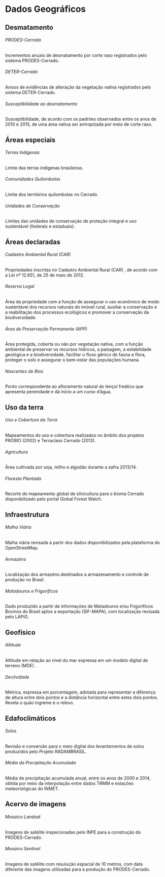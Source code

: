# Dados Geográficos

## Desmatamento 

###### PRODES-Cerrado

Incrementos anuais de desmatamento por corte raso registrados pelo sistema PRODES-Cerrado.


###### DETER-Cerrado

Avisos de evidências de alteração da vegetação nativa registrados pelo sistema DETER-Cerrado.


###### Susceptibilidade ao desmatamento

Susceptibilidade, de acordo com os padrões observados entre os anos de 2010 e 2015, de uma área nativa ser antropizada por meio de corte raso.

## Áreas especiais

###### Terras Indigenas

Limite das terras indígenas brasileiras.

###### Comunidades Quilombolas

Limite dos territórios quilombolas no Cerrado.

###### Unidades de Conservação

Limites das unidades de conservação de proteção integral e uso sustentável (federais e estaduais).

## Áreas declaradas

###### Cadastro Ambiental Rural (CAR)

Propriedades inscritas no Cadastro Ambiental Rural (CAR) , de acordo com a Lei nº 12.651, de 25 de maio de 2012.

###### Reserva Legal

Área da propriedade com a função de assegurar o uso econômico de modo sustentável dos recursos naturais do imóvel rural, auxiliar a conservação e a reabilitação dos processos ecológicos e promover a conservação da biodiversidade.

###### Área de Preservação Permanente (APP)

Área protegida, coberta ou não por vegetação nativa, com a função ambiental de preservar os recursos hídricos, a paisagem, a estabilidade geológica e a biodiversidade, facilitar o fluxo gênico de fauna e flora, proteger o solo e assegurar o bem-estar das populações humana.

###### Nascentes de Rios

Ponto correspondente ao afloramento natural do lençol freático que apresenta perenidade e dá início a um curso d’água.

## Uso da terra

###### Uso e Cobertura da Terra

Mapeamentos do uso e cobertura realizados no âmbito dos projetos PROBIO (2002) e Terraclass Cerrado (2013).

###### Agricultura

Área cultivada por soja, milho e algodão durante a safra 2013/14.

###### Floresta Plantada

Recorte do mapeamento global de silvicultura para o bioma Cerrado disponibilizado pelo portal Global Forest Watch.

## Infraestrutura

###### Malha Viária

Malha viária revisada a partir dos dados disponibilizados pela plataforma do OpenStreetMap.

###### Armazéns

Localização dos armazéns destinados a armazenamento e controle de produção no Brasil.

###### Matadouros e Frigoríficos

Dado produzido a partir de informações de Matadouros e/ou Frigoríficos Bovinos do Brasil aptos a exportação (SIF-MAPA), com localização revisada pelo LAPIG.

## Geofísico

###### Altitude

Altitude em relação ao nivel do mar expressa em um modelo digital de terreno (MDE).

###### Declividade

Métrica, expressa em porcentagem, adotada para representar a diferença de altura entre dois pontos e a distância horizontal entre estes dois pontos. Revela o quão ingreme é o relevo.

## Edafoclimáticos

###### Solos

Revisão e conversão para o meio digital dos levantamentos de solos produzidos pelo Projeto RADAMBRASIL.

###### Média da Precipitação Acumulada

Média de precipitação acumulada anual, entre os anos de 2000 e 2014, obtida por meio da interpolação entre dados TRMM e estações meteorológicas do INMET.

## Acervo de imagens

###### Mosaico Landsat

Imagens de satélite inspecionadas pelo INPE para a construção do PRODES-Cerrado.

###### Mosaico Sentinel

Imagens de satélite com resulução espacial de 10 metros, com data diferente das imagens utilizadas para a produção do PRODES-Cerrado.

